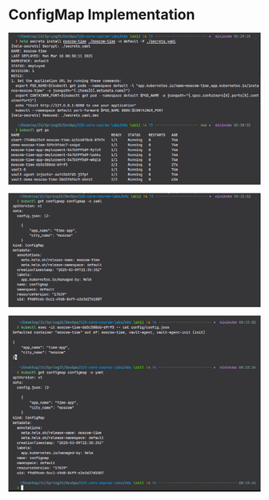 # ConfigMap Implementation

![pods](images/configmap/pods.png)

![verification](images/configmap/verification_1.png)

![verification_2](images/configmap/verification.png)

